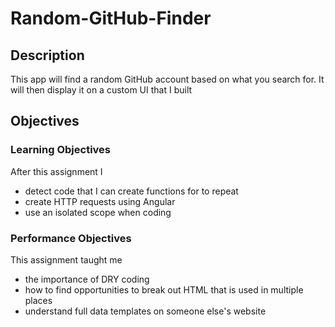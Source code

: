 # Random-GitHub-Finder

## Description

This app will find a random GitHub account based on what you search for. It will then display it on a custom UI that I built

## Objectives

### Learning Objectives

After this assignment I 
* detect code that I can create functions for to repeat
* create HTTP requests using Angular
* use an isolated scope when coding

### Performance Objectives

This assignment taught me
* the importance of DRY coding
* how to find opportunities to break out HTML that is used in multiple places
* understand full data templates on someone else's website

